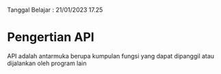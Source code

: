 Tanggal Belajar : 21/01/2023 17.25

# Pengertian API 
API adalah antarmuka berupa kumpulan fungsi yang dapat dipanggil atau dijalankan oleh program lain
